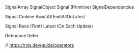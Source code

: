 SignalArray
SignalObject
Signal (Primitive)
SignalDependencies

Signal Cmbine AwaitAll EmitAllOnLatest

Signal Race (First)
       Latest (On Each Update)


Debounce
Defer


// https://rxjs.dev/guide/operators
